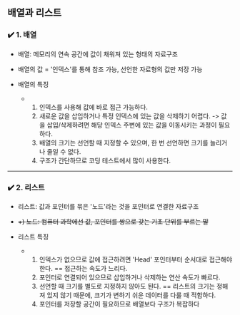## 배열과 리스트

### ✔️ 1. 배열
- 배열: 메모리의 연속 공간에 값이 채워져 있는 형태의 자료구조
- 배열의 값 = '인덱스'를 통해 참조 가능, 선언한 자료형의 값만 저장 가능

- 배열의 특징
    - 1. 인덱스를 사용해 값에 바로 접근 가능하다.
      2. 새로운 값을 삽입하거나 특정 인덱스에 있는 값을 삭제하기 어렵다. -> 값을 삽입/삭제하려면 해당 인덱스 주변에 있는 값을 이동시키는 과정이 필요하다.
      3. 배열의 크기는 선언할 때 지정할 수 있으며, 한 번 선언하면 크기를 늘리거나 줄일 수 없다.
      4. 구조가 간단하므로 코딩 테스트에서 많이 사용한다.
     
***

### ✔️ 2. 리스트
- 리스트: 값과 포인터를 묶은 '노드'라는 것을 포인터로 연결한 자료구조
- ~~+) 노드: 컴퓨터 과학에선 값, 포인터를 쌍으로 갖는 기초 단위를 부르는 말~~

- 리스트 특징
    - 1. 인덱스가 없으므로 값에 접근하려면 'Head' 포인터부터 순서대로 접근해야 한다. == 접근하는 속도가 느리다.
      2. 포인터로 연결되어 있으므로 삽입하거나 삭제하는 연산 속도가 빠르다.
      3. 선언할 때 크기를 별도로 지정하지 않아도 된다. == 리스트의 크기는 정해져 있지 않기 때문에, 크기가 변하기 쉬운 데이터를 다룰 때 적합하다.
      4. 포인터를 저장할 공간이 필요하므로 배열보다 구조가 복잡하다
